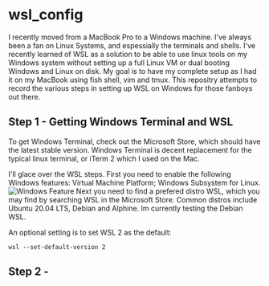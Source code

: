 # wsl_config
I recently moved from a MacBook Pro to a Windows machine. I've always been a fan on Linux Systems, and espessially the terminals and shells. I've recently learned of WSL as a solution to be able to use linux tools on my Windows system without setting up a full Linux VM or dual booting Windows and Linux on disk. My goal is to have my complete setup as I had it on my MacBook using fish shell, vim and tmux.
This repositry attempts to record the various steps in setting up WSL on Windows for those fanboys out there.

## Step 1 - Getting Windows Terminal and WSL
To get Windows Terminal, check out the Microsoft Store, which should have the latest stable version. Windows Terminal is decent replacement for the typical linux terminal, or iTerm 2 which I used on the Mac.

I'll glace over the WSL steps. First you need to enable the following Windows features: Virtual Machine Platform; Windows Subsystem for Linux.
![Windows Feature](./resources/windows_feature.PNG)
Next you need to find a prefered distro WSL, which you may find by searching WSL in the Microsoft Store. Common distros include Ubuntu 20.04 LTS, Debian and Alphine. Im currently testing the Debian WSL.

An optional setting is to set WSL 2 as the default:
```
wsl --set-default-version 2
```

## Step 2 - 
